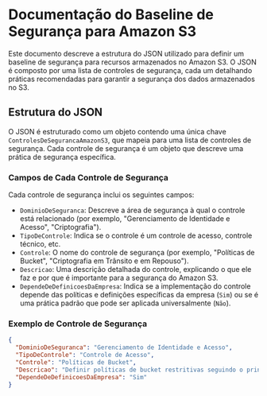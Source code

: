 # Documentação do Baseline de Segurança para Amazon S3

Este documento descreve a estrutura do JSON utilizado para definir um baseline de segurança para recursos armazenados no Amazon S3. O JSON é composto por uma lista de controles de segurança, cada um detalhando práticas recomendadas para garantir a segurança dos dados armazenados no S3.

## Estrutura do JSON

O JSON é estruturado como um objeto contendo uma única chave `ControlesDeSegurancaAmazonS3`, que mapeia para uma lista de controles de segurança. Cada controle de segurança é um objeto que descreve uma prática de segurança específica.

### Campos de Cada Controle de Segurança

Cada controle de segurança inclui os seguintes campos:

- `DominioDeSeguranca`: Descreve a área de segurança à qual o controle está relacionado (por exemplo, "Gerenciamento de Identidade e Acesso", "Criptografia").
- `TipoDeControle`: Indica se o controle é um controle de acesso, controle técnico, etc.
- `Controle`: O nome do controle de segurança (por exemplo, "Políticas de Bucket", "Criptografia em Trânsito e em Repouso").
- `Descricao`: Uma descrição detalhada do controle, explicando o que ele faz e por que é importante para a segurança do Amazon S3.
- `DependeDeDefinicoesDaEmpresa`: Indica se a implementação do controle depende das políticas e definições específicas da empresa (`Sim`) ou se é uma prática padrão que pode ser aplicada universalmente (`Não`).

### Exemplo de Controle de Segurança

```json
{
  "DominioDeSeguranca": "Gerenciamento de Identidade e Acesso",
  "TipoDeControle": "Controle de Acesso",
  "Controle": "Políticas de Bucket",
  "Descricao": "Definir políticas de bucket restritivas seguindo o princípio do menor privilégio, permitindo acesso apenas às entidades necessárias.",
  "DependeDeDefinicoesDaEmpresa": "Sim"
}
